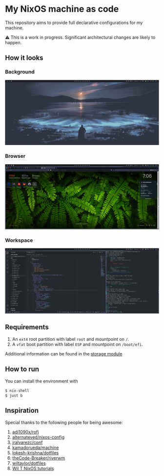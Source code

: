 # My NixOS machine as code

This repository aims to provide
full declarative configurations
for my machine.

:warning: This is a work in progress.
Significant architectural changes are likely to happen.

## How it looks

### Background

![background](/static/background.png)

### Browser

![browser](/static/browser.png)

### Workspace

![workspace](/static/workspace.png)

## Requirements

1. An `ext4` root partition with label `root` and mountpoint on `/`.
1. A `vfat` boot partition with label `ESP` and mountpoint on `/boot/efi`.

Additional information can be found in the
[storage module](/modules/storage/default.nix)

## How to run

You can install the environment with

```
$ nix-shell
$ just b
```

## Inspiration

Special thanks to the following people
for being awesome:

1. [adi1090x/rofi](https://github.com/adi1090x/rofi)
1. [alternateved/nixos-config](https://github.com/alternateved/nixos-config)
1. [jralvarezc/conf](https://github.com/jralvarezc/conf/tree/master/hosts/profiles)
1. [kamadorueda/machine](https://github.com/kamadorueda/machine)
1. [lokesh-krishna/dotfiles](https://github.com/lokesh-krishna/dotfiles)
1. [theCode-Breaker/riverwm](https://github.com/theCode-Breaker/riverwm)
1. [wiltaylor/dotfiles](https://github.com/wiltaylor/dotfiles)
1. [Wil T NixOS tutorials](https://www.youtube.com/playlist?list=PL-saUBvIJzOkjAw_vOac75v-x6EzNzZq-)
